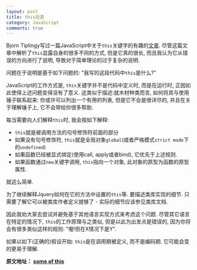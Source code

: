 ```yaml
---
layout: post
title: this拾遗
category: JavaScript
comments: true
---
```


Bjorn Tiplingy写过一篇JavaScript中关于`this`关键字的有趣的[文章](http://clarkdo.github.io/javascript/2014/09/22/31/). 尽管这篇文章中解析了`this`显露自身的很多不同的方式, 但是它真的很长, 而且我认为它从错误的方向进行了说明, 导致对于简单理论的过于复杂的说明.<br/>

问题在于说明是基于如下问题的: "我写的这段代码中`this`是什么?"<br/>



JavaScript的工作方式是, `this`关键字并不是代码中定义时, 而是在运行时, 正因如此使得上述问题变得没有了意义. 这类似于描述:就木材种类而言, 如何将其与使用锤子联系起来: 你或许可以列出一个有用的列表, 但是它不会是很详尽的, 并且在关于理解锤子上, 它不会带给你很多帮助.<br/>

每当需要向人们解释`this`时, 我会按如下解释:

- `this`就是被调用方法的句号修饰符前面的部分
- 如果没有句号修饰符, `this`就是全局对象`global`(或者严格模式`strict mode`下的`undefined`)
- 如果函数已经被显式绑定(使用call, apply或者bind), 它优先于上述规则.
- 如果函数通过`new`关键字调用, `this`指向一个对象, 此对象的原型为函数的原型属性.

就这么简单.<br/>

为了继续解释Jquery如何在它的方法中设置的`this`等. 要描述类库实现的细节. 只需要了解它可以被类库作者定义就够了 - 实际的细节应该参见类库文档.<br/>

因此我劝大家去尝试并避免基于其他语言实现方式来考虑这个问题. 尽管其它语言在特定的情况下, `this`的工作原理与之类似, 但是以此为出发点是错误的, 因为你将会有很多类似这样的规则: "喔!但在X情况下是Y".<br/>

如果以如下(正确的)假设开始: `this`是在调用期被定义, 而不是编码期. 它可能会变的更易于理解.<br/>

**原文地址： [some of this](http://tomhicks.github.io/code/2014/08/11/some-of-this.html)**